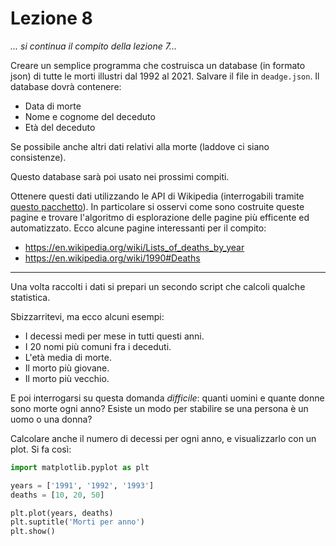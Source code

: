 # Lezione 8

*... si continua il compito della lezione 7...*

Creare un semplice programma che costruisca un database (in formato json) di tutte le morti illustri dal 1992 al 2021. Salvare il file in `deadge.json`. Il database dovrà contenere: 

- Data di morte
- Nome e cognome del deceduto
- Età del deceduto

Se possibile anche altri dati relativi alla morte (laddove ci siano consistenze).

Questo database sarà poi usato nei prossimi compiti.

Ottenere questi dati utilizzando le API di Wikipedia (interrogabili tramite [questo pacchetto](https://pypi.org/project/Wikipedia-API/)).
In particolare si osservi come sono costruite queste pagine e trovare l'algoritmo di esplorazione delle pagine più efficente ed automatizzato. Ecco alcune pagine interessanti per il compito:

- <https://en.wikipedia.org/wiki/Lists_of_deaths_by_year>
- <https://en.wikipedia.org/wiki/1990#Deaths>

----------

Una volta raccolti i dati si prepari un secondo script che calcoli qualche statistica.

Sbizzarritevi, ma ecco alcuni esempi:

- I decessi medi per mese in tutti questi anni.
- I 20 nomi più comuni fra i deceduti.
- L'età media di morte.
- Il morto più giovane.
- Il morto più vecchio.

E poi interrogarsi su questa domanda *difficile*: quanti uomini e quante donne sono morte ogni anno? Esiste un modo per stabilire se una persona è un uomo o una donna?

Calcolare anche il numero di decessi per ogni anno, e visualizzarlo con un plot. Si fa così:

```python
import matplotlib.pyplot as plt

years = ['1991', '1992', '1993']
deaths = [10, 20, 50]

plt.plot(years, deaths)
plt.suptitle('Morti per anno')
plt.show()
```
